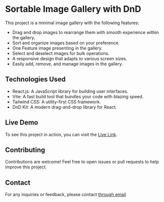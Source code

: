 # Sortable Image Gallery with DnD

This project is a minimal image gallery with the following features:

- Drag and drop images to rearrange them with smooth experience within the gallery.
- Sort and organize images based on your preference.
- One Feature image presenting in the gallery.
- Select and deselect images for bulk operations.
- A responsive design that adapts to various screen sizes.
- Easily add, remove, and manage images in the gallery.

## Technologies Used

- React.js: A JavaScript library for building user interfaces.
- Vite: A fast build tool that bundles your code with blazing speed.
- Tailwind CSS: A utility-first CSS framework.
- DnD Kit: A modern drag-and-drop library for React.

## Live Demo

To see this project in action, you can visit the [Live Link](https://chimerical-piroshki-a268c9.netlify.app/).

## Contributing

Contributions are welcome! Feel free to open issues or pull requests to help improve this project.

## Contact

For any inquiries or feedback, please contact [through email](mailto:misbahuddins100@gmail.com)

